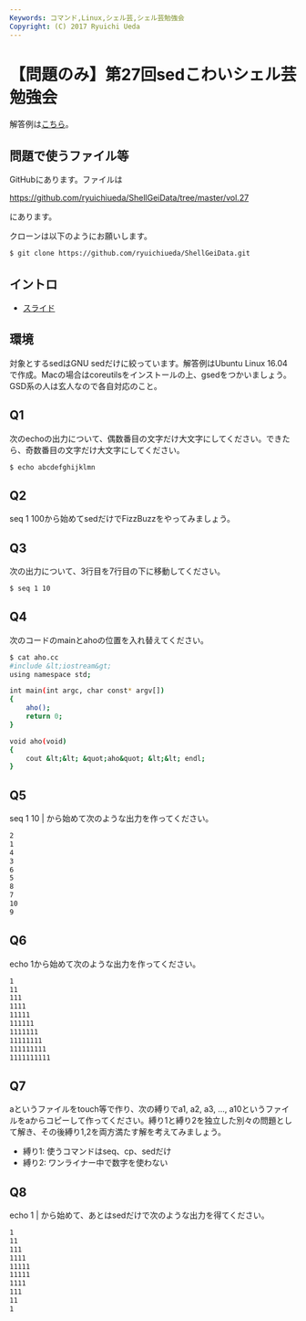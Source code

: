 ```yaml
---
Keywords: コマンド,Linux,シェル芸,シェル芸勉強会
Copyright: (C) 2017 Ryuichi Ueda
---
```


# 【問題のみ】第27回sedこわいシェル芸勉強会
解答例は<a href="https://blog.ueda.asia/?p=9283">こちら</a>。

<h2>問題で使うファイル等</h2>
GitHubにあります。ファイルは

<a href="https://github.com/ryuichiueda/ShellGeiData/tree/master/vol.27" target="_blank">https://github.com/ryuichiueda/ShellGeiData/tree/master/vol.27</a>

にあります。

クローンは以下のようにお願いします。

```bash
$ git clone https://github.com/ryuichiueda/ShellGeiData.git
```

<h2>イントロ</h2>

<ul>
 <li><a target="_blank" href="https://blog.ueda.asia/?post_type=presenpress&p=9312">スライド</a></li>
</ul>

<h2>環境</h2>

対象とするsedはGNU sedだけに絞っています。解答例はUbuntu Linux 16.04 で作成。Macの場合はcoreutilsをインストールの上、gsedをつかいましょう。GSD系の人は玄人なので各自対応のこと。

<h2>Q1</h2>

次のechoの出力について、偶数番目の文字だけ大文字にしてください。できたら、奇数番目の文字だけ大文字にしてください。

```bash
$ echo abcdefghijklmn
```


<h2>Q2</h2>

seq 1 100から始めてsedだけでFizzBuzzをやってみましょう。


<h2>Q3</h2>

次の出力について、3行目を7行目の下に移動してください。

```bash
$ seq 1 10
```


<h2>Q4</h2>

次のコードのmainとahoの位置を入れ替えてください。

```bash
$ cat aho.cc 
#include &lt;iostream&gt;
using namespace std;

int main(int argc, char const* argv[])
{
	aho();
	return 0;
}

void aho(void)
{
	cout &lt;&lt; &quot;aho&quot; &lt;&lt; endl;
}
```


<h2>Q5</h2>

seq 1 10 | から始めて次のような出力を作ってください。

```bash
2
1
4
3
6
5
8
7
10
9
```


<h2>Q6</h2>

echo 1から始めて次のような出力を作ってください。

```bash
1
11
111
1111
11111
111111
1111111
11111111
111111111
1111111111
```


<h2>Q7</h2>
aというファイルをtouch等で作り、次の縛りでa1, a2, a3, ..., a10というファイルをaからコピーして作ってください。縛り1と縛り2を独立した別々の問題として解き、その後縛り1,2を両方満たす解を考えてみましょう。
<ul>
 	<li>縛り1: 使うコマンドはseq、cp、sedだけ</li>
 	<li>縛り2: ワンライナー中で数字を使わない</li>
</ul>

<h2>Q8</h2>

echo 1 | から始めて、あとはsedだけで次のような出力を得てください。

```bash
1
11
111
1111
11111
11111
1111
111
11
1
```


